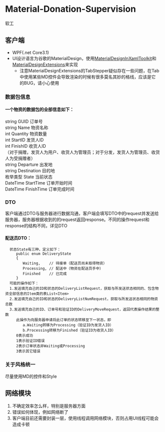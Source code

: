 # Material-Donation-Supervision
软工
   
## 客户端

* WPF(.net Core3.1)
* UI设计语言为谷歌的MaterialDesign，使用[MaterialDesignInXamlToolkit](https://github.com/MaterialDesignInXAML/MaterialDesignInXamlToolkit)和[MaterialDesignExtensions](https://github.com/spiegelp/MaterialDesignExtensions)来实现
    * 注意MaterialDesignExtensions的TabStepper疑似存在一些问题，在Tab中使用某些MD控件会导致渲染的时候有很多莫名其妙的格线，应该是它的BUG，请小心使用
### 数据包信息
#### 一个物资的数据包的全部信息如下：  
   string GUID          订单号  
   string Name          物资名称  
   int Quantity         物资数量  
   int StartID          发货人ID  
   int FinishID         收货人ID  
      （对于捐赠，发货人为用户、收货人为管理员；对于分发，发货人为管理员、收货人为受捐赠者）  
   string Departure     出发地  
   string Destination   目的地  
   枚举类型 State        当前状态  
   DateTime StartTime   订单开始时间  
   DateTime FinishTime  订单完成时间  
    
### DTO
客户端通过DTO与服务器进行数据沟通，客户端会填写DTO中的request并发送给服务器，服务器根据收到的的request返回response。不同的操作request和response的结构不同，详见DTO
#### 配送员DTO：  
      状态State有三种，定义如下：  
         public enum DeliveryState  
         {  
            Waiting,    // 待接单（配送员尚未取得物资）  
            Processing, // 配送中（物资在配送员手中）  
            Finished    // 已完成  
         }
      可能的操作如下：  
      1.发送填充自己的ID和状态的DeliveryListRequest，获取与所发送状态相同的、包含物资全部信息的Item类的表List<Item>  
      2.发送填充自己的ID和状态的DeliveryListNumRequest，获取与所发送状态相同的物资总数  
      3.发送填充自己的ID、订单号和验证ID的DeliveryMoveRequest，返回代表操作结果的整数  
         此操作为向服务器申请将此订单的状态转移至下一状态，即  
            a.Waiting转移为Processing（验证ID为发货人ID）  
            b.Processing转移为Finished（验证ID为收货人ID）  
         0表示成功  
         1表示验证ID错误  
         2表示订单状态非Waiting或Processing  
         3表示其它错误  

### 关于风格统一

尽量使用MD的控件和Style

## 网络模块

1. 不确定效率怎么样，特别是服务器方面
2. 错误如何体现，例如网络断了
3. 客户端目前还需要封装一层，使用线程调用网络模块，否则占用UI线程可能会造成卡顿

